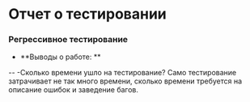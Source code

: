 # Отчет о тестировании

###  Регрессивное тестирование

- **Выводы о работе: **  

-- -Сколько времени ушло на тестирование?
 Само тестирование затрачивает не так много времени, сколько времени требуется на описание ошибок и заведение багов.